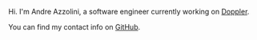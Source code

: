 Hi. I'm Andre Azzolini, a software engineer currently
working on [Doppler](https://doppler.com).

You can find my contact info on [GitHub](https://github.com/apazzolini).
